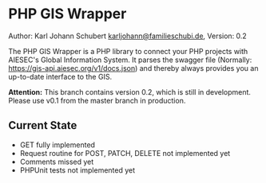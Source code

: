 # PHP GIS Wrapper
Author: Karl Johann Schubert <karljohann@familieschubi.de>, Version: 0.2

The PHP GIS Wrapper is a PHP library to connect your PHP projects with AIESEC's Global Information System. It parses the swagger file (Normally: https://gis-api.aiesec.org/v1/docs.json) and thereby always provides you an up-to-date interface to the GIS.

<b>Attention:</b> This branch contains version 0.2, which is still in development. Please use v0.1 from the master branch in production.

## Current State
- GET fully implemented
- Request routine for POST, PATCH, DELETE not implemented yet
- Comments missed yet
- PHPUnit tests not implemented yet